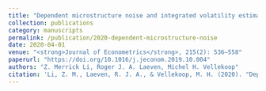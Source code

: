 ```yaml
---
title: "Dependent microstructure noise and integrated volatility estimation from high-frequency data"
collection: publications
category: manuscripts
permalink: /publication/2020-dependent-microstructure-noise
date: 2020-04-01
venue: "<strong>Journal of Econometrics</strong>, 215(2): 536–558"
paperurl: "https://doi.org/10.1016/j.jeconom.2019.10.004"
authors: "Z. Merrick Li, Roger J. A. Laeven, Michel H. Vellekoop"
citation: 'Li, Z. M., Laeven, R. J. A., & Vellekoop, M. H. (2020). "Dependent microstructure noise and integrated volatility estimation from high-frequency data." <strong>Journal of Econometrics</strong>, 215(2), 536–558.'
---
```

